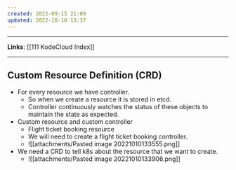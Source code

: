 ```yaml
---
created: 2022-09-15 21:09
updated: 2022-10-10 13:37
---
```

---
**Links**: [[111 KodeCloud Index]]

---
## Custom Resource Definition (CRD)
- For every resource we have controller. 
	- So when we create a resource it is stored in etcd.
	- Controller continuously watches the status of these objects to maintain the state as expected.
- Custom resource and custom controller
	- Flight ticket booking resource
	- We will need to create a flight ticket booking controller.
	- ![[attachments/Pasted image 20221010133555.png]]
- We need a CRD to tell k8s about the resource that we want to create.
	- ![[attachments/Pasted image 20221010133906.png]]
	


